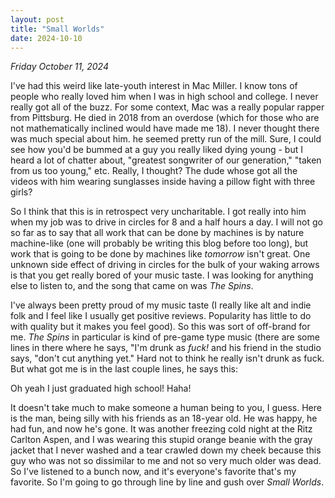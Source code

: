 ```yaml
---
layout: post
title: "Small Worlds"
date: 2024-10-10
---
```

_Friday October 11, 2024_

I've had this weird like late-youth interest in Mac Miller. I know tons of people who really loved him when I was in high school and college. I never really got all of the buzz. For some context,
Mac was a really popular rapper from Pittsburg. He died in 2018 from an overdose (which for those who are not mathematically inclined would have made me 18). I never thought there was much special about him.
he seemed pretty run of the mill. Sure, I could see how you'd be bummed at a guy you really liked dying young - but I heard a lot of chatter about, "greatest songwriter of our generation," "taken from us too young," etc.
Really, I thought? The dude whose got all the videos with him wearing sunglasses inside having a pillow fight with three girls?

So I think that this is in retrospect very uncharitable. I got really into him when my job was to drive in circles for 8 and a half hours a day. I will not go so far as to say that all work that can be done by machines is by 
nature machine-like (one will probably be writing this blog before too long), but work that is going to be done by machines like _tomorrow_ isn't great. One unknown side effect of driving in circles for the bulk of your waking 
arrows is that you get really bored of your music taste. I was looking for anything else to listen to, and the song that came on was _The Spins_. 

I've always been pretty proud of my music taste (I really like alt and indie folk and I feel like I usually get positive reviews. Popularity has little to do with quality but it makes you feel good). So this was sort of off-brand 
for me. _The Spins_ in particular is kind of pre-game type music (there are some lines in there where he says, "I'm drunk as _fuck!_ and his friend in the studio says, "don't cut anything yet." Hard not to think he really isn't drunk
as fuck. But what got me is in the last couple lines, he says this:


Oh yeah I just graduated high school! Haha!


It doesn't take much to make someone a human being to you, I guess. Here is the man, being silly with his friends as an 18-year old. He was happy, he had fun, and now he's gone. It was another freezing cold night at the Ritz Carlton Aspen,
and I was wearing this stupid orange beanie with the gray jacket that I never washed and a tear crawled down my cheek because this guy who was not so dissimilar to me and not so very much older was dead. So I've listened to a bunch now, and it's 
everyone's favorite that's my favorite. So I'm going to go through line by line and gush over _Small Worlds_. 
